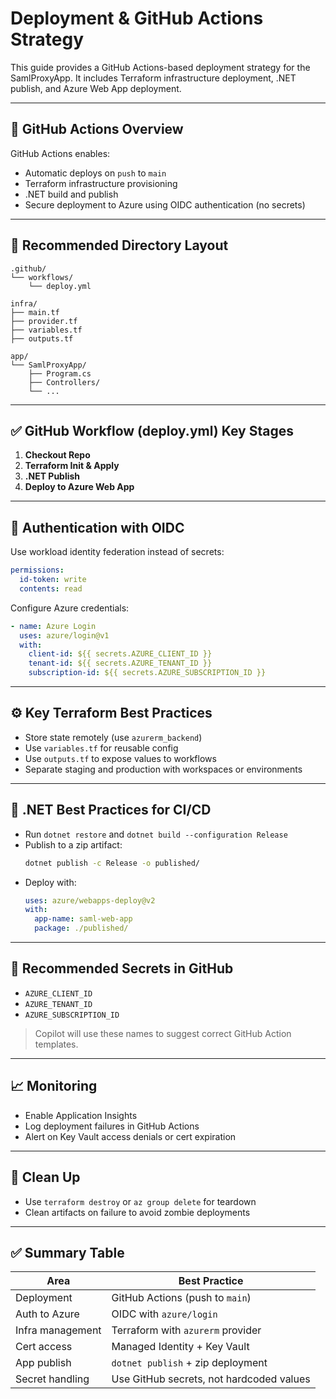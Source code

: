 # Deployment & GitHub Actions Strategy

This guide provides a GitHub Actions-based deployment strategy for the SamlProxyApp. It includes Terraform infrastructure deployment, .NET publish, and Azure Web App deployment.

---

## 🚀 GitHub Actions Overview

GitHub Actions enables:

- Automatic deploys on `push` to `main`
- Terraform infrastructure provisioning
- .NET build and publish
- Secure deployment to Azure using OIDC authentication (no secrets)

---

## 📂 Recommended Directory Layout

```text
.github/
└── workflows/
    └── deploy.yml

infra/
├── main.tf
├── provider.tf
├── variables.tf
├── outputs.tf

app/
└── SamlProxyApp/
    ├── Program.cs
    ├── Controllers/
    └── ...
```

---

## ✅ GitHub Workflow (deploy.yml) Key Stages

1. **Checkout Repo**
2. **Terraform Init & Apply**
3. **.NET Publish**
4. **Deploy to Azure Web App**

---

## 🔐 Authentication with OIDC

Use workload identity federation instead of secrets:

```yaml
permissions:
  id-token: write
  contents: read
```

Configure Azure credentials:

```yaml
- name: Azure Login
  uses: azure/login@v1
  with:
    client-id: ${{ secrets.AZURE_CLIENT_ID }}
    tenant-id: ${{ secrets.AZURE_TENANT_ID }}
    subscription-id: ${{ secrets.AZURE_SUBSCRIPTION_ID }}
```

---

## ⚙️ Key Terraform Best Practices

- Store state remotely (use `azurerm_backend`)
- Use `variables.tf` for reusable config
- Use `outputs.tf` to expose values to workflows
- Separate staging and production with workspaces or environments

---

## 🧪 .NET Best Practices for CI/CD

- Run `dotnet restore` and `dotnet build --configuration Release`
- Publish to a zip artifact:
  ```bash
  dotnet publish -c Release -o published/
  ```
- Deploy with:
  ```yaml
  uses: azure/webapps-deploy@v2
  with:
    app-name: saml-web-app
    package: ./published/
  ```

---

## 🧠 Recommended Secrets in GitHub

- `AZURE_CLIENT_ID`
- `AZURE_TENANT_ID`
- `AZURE_SUBSCRIPTION_ID`

> Copilot will use these names to suggest correct GitHub Action templates.

---

## 📈 Monitoring

- Enable Application Insights
- Log deployment failures in GitHub Actions
- Alert on Key Vault access denials or cert expiration

---

## 🧼 Clean Up

- Use `terraform destroy` or `az group delete` for teardown
- Clean artifacts on failure to avoid zombie deployments

---

## ✅ Summary Table

| Area              | Best Practice                            |
|-------------------|-------------------------------------------|
| Deployment        | GitHub Actions (push to `main`)           |
| Auth to Azure     | OIDC with `azure/login`                   |
| Infra management  | Terraform with `azurerm` provider         |
| Cert access       | Managed Identity + Key Vault              |
| App publish       | `dotnet publish` + zip deployment         |
| Secret handling   | Use GitHub secrets, not hardcoded values  |
